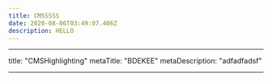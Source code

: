 ```yaml
---
title: CMSSSSS
date: 2020-08-06T03:49:07.406Z
description: HELLO
---
```

- - -

title: "CMSHighlighting"
metaTitle: "BDEKEE"
metaDescription: "adfadfadsf"

- - -